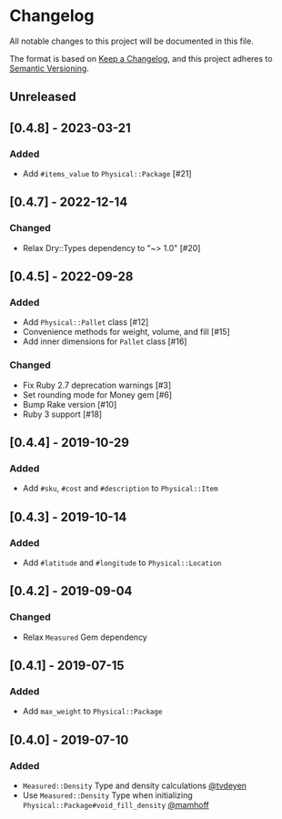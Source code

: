 # Changelog
All notable changes to this project will be documented in this file.

The format is based on [Keep a Changelog](https://keepachangelog.com/en/1.0.0/),
and this project adheres to [Semantic Versioning](https://semver.org/spec/v2.0.0.html).

## Unreleased

## [0.4.8] - 2023-03-21

### Added
- Add `#items_value` to `Physical::Package` [#21]

## [0.4.7] - 2022-12-14

### Changed
- Relax Dry::Types dependency to "~> 1.0" [#20]

## [0.4.5] - 2022-09-28

### Added
- Add `Physical::Pallet` class [#12]
- Convenience methods for weight, volume, and fill [#15]
- Add inner dimensions for `Pallet` class [#16]

### Changed
- Fix Ruby 2.7 deprecation warnings [#3]
- Set rounding mode for Money gem [#6]
- Bump Rake version [#10]
- Ruby 3 support [#18]

## [0.4.4] - 2019-10-29

### Added
- Add `#sku`, `#cost` and `#description` to `Physical::Item`

## [0.4.3] - 2019-10-14

### Added
- Add `#latitude` and `#longitude` to `Physical::Location`

## [0.4.2] - 2019-09-04

### Changed
- Relax `Measured` Gem dependency

## [0.4.1] - 2019-07-15

### Added
- Add `max_weight` to `Physical::Package`

## [0.4.0] - 2019-07-10

### Added
- `Measured::Density` Type and density calculations [@tvdeyen](https://github.com/mamhoff/physical/pull/19)
- Use `Measured::Density` Type when initializing `Physical::Package#void_fill_density` [@mamhoff](https://github.com/mamhoff/physical/pull/22)
